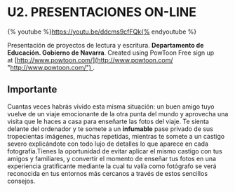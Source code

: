 # U2. PRESENTACIONES ON-LINE

{% youtube %}https://youtu.be/ddcms9cfFQk{% endyoutube %}

Presentación de proyectos de lectura y escritura. **Departamento de Educación. Gobierno de Navarra**. Created using PowToon Free sign up at [http://www.powtoon.com/](http://www.powtoon.com/ "http://www.powtoon.com/") .

## Importante

Cuantas veces habrás vivido esta misma situación: un buen amigo tuyo vuelve de un viaje emocionante de la otra punta del mundo y aprovecha una visita que le haces a casa para enseñarte las fotos del viaje. Te sienta delante del ordenador y te somete a un **infumable** pase privado de sus tropecientas imágenes, muchas repetidas, mientras te somete a un castigo severo explicándote con todo lujo de detalles lo que aparece en cada fotografía.Tienes la oportunidad de evitar aplicar el mismo castigo con tus amigos y familiares, y convertir el momento de enseñar tus fotos en una experiencia gratificante mediante la cual tu valía como fotógrafo se verá reconocida en tus entornos más cercanos a través de estos sencillos consejos.

